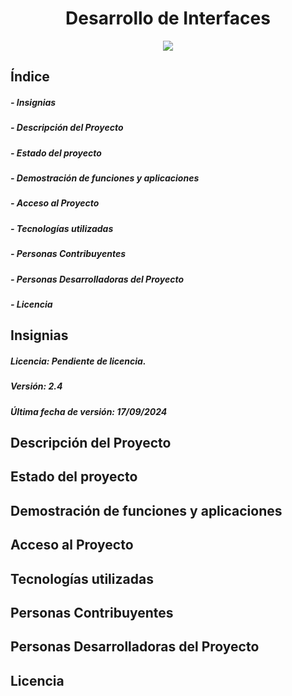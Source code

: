 <h1 align= center> Desarrollo de Interfaces </h1>
<p align= center> <img src = "https://th.bing.com/th/id/OIP.bvAanWgp4EGDsunD-IVjxAHaF4?w=919&h=730&rs=1&pid=ImgDetMain"></p>
  <h2 align = left> Índice </h2>
    <h5 align = left> - Insignias </h5>
    <h5 align = left> - Descripción del Proyecto </h5>
    <h5 align = left> - Estado del proyecto </h5>
    <h5 align = left> - Demostración de funciones y aplicaciones </h5>
    <h5 align = left> - Acceso al Proyecto </h5>
    <h5 align = left> - Tecnologías utilizadas </h5>
    <h5 align = left> - Personas Contribuyentes </h5>
    <h5 align = left> - Personas Desarrolladoras del Proyecto </h5>
    <h5 align = left> - Licencia </h5>

  <h2 align = left> Insignias </h2>
    <h5> Licencia: Pendiente de licencia. </h5> 
    <h5> Versión: 2.4 </h5>
    <h5> Última fecha de versión: 17/09/2024 </h5>
  <h2 align = left> Descripción del Proyecto </h2>
 
  <h2 align = left> Estado del proyecto </h2>
 
  <h2 align = left> Demostración de funciones y aplicaciones </h2>
 
  <h2 align = left> Acceso al Proyecto </h2>
  
  <h2 align = left> Tecnologías utilizadas </h2>
 
  <h2 align = left> Personas Contribuyentes </h2>
 
  <h2 align = left> Personas Desarrolladoras del Proyecto </h2>
 
  <h2 align = left> Licencia </h2>
 
